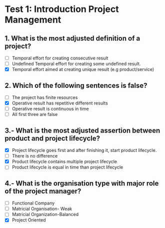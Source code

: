 # Test 1: Introduction Project Management

## 1. What is the most adjusted definition of a project?

- [ ] Temporal effort for creating consecutive result
- [ ] Undefined Temporal effort for creating some undefined result.
- [x] Temporal effort aimed at creating unique result (e.g product/service)

## 2. Which of the following sentences is false?

- [ ] The project has finite resources
- [x] Operative result has repetitive different results
- [ ] Operative result is continuous in time
- [ ] All first three are false

## 3.-  What is the most adjusted assertion between product and project lifecycle?

- [x] Project lifecycle goes first and after finishing it, start product lifecycle. 
- [ ] There is no difference
- [x] Product lifecycle contains multiple project lifecycle
- [ ] Product lifecycle is equal in time than project lifecycle 

## 4.- What is the organisation type with major role of the project manager?

- [ ] Functional Company
- [ ] Matricial Organisation- Weak
- [ ] Matricial Organization-Balanced
- [x] Project Oriented